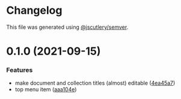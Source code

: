 # Changelog

This file was generated using [@jscutlery/semver](https://github.com/jscutlery/semver).

# 0.1.0 (2021-09-15)


### Features

* make document and collection titles (almost) editable ([4ea45a7](https://github.com/platyplus/platydev/commit/4ea45a7b62d24ff3b4e29769c17fde040cc161bb))
* top menu item ([aaa104e](https://github.com/platyplus/platydev/commit/aaa104e4e04c04ea3e9170b7c4fd1cd127da6a7e))

